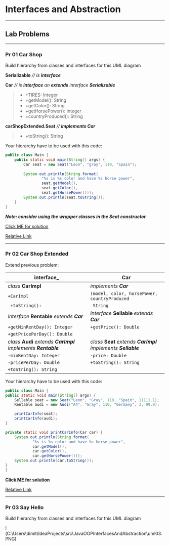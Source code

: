 # **Interfaces and Abstraction**
*********************************


## **Lab Problems**
-------------------

### **Pr 01 Car Shop**

Build hierarchy from classes and interfaces for this UML diagram

**Serializable** *// is __*interface*__*

**Car** *// is **interface** an **extends** interface **Serializable***

> - +TIRES: Integer
> - +getModel(): String
> - +getColor(): String
> - +getHorsePower(): Integer
> - +countryProduced(): String


**carShopExtended.Seat** *// __*implements Car*__*

> - +toString(): String

Your hierarchy have to be used with this code:

```java
public class Main {
    public static void main(String[] args) {
        Car seat = new Seat("Leon", "gray", 110, "Spain");
    
        System.out.println(String.format(
                "%s is %s color and have %s horse power",
                seat.getModel(),
                seat.getColor(),
                seat.getHorsePower()));
        System.out.println(seat.toString());
    }
}
```

***Note: consider using the wrapper classes in the Seat constructor.***

[Click ME for solution](https://github.com/SophiyaYO/JavaOOPInterfacesAndAbstraction/tree/master/src/CarShop/)

[Relative Link](src/carShop)

************************************************************

### **Pr 02 Car Shop Extended**


Extend previous problem:

| **interface_** | **Car** |
| --- |  --- |
| _class_ **CarImpl**  | _implements_ **_Car_**|
|` +CarImpl ` | `(model, color, horsePower, countryProduced` |
|` +toString():`| ` String` |
| _interface_ **Rentable** _extends_ **_Car_** | _interface_ **Sellable** _extends_ **_Car_** |
|`+getMinRentDay(): Integer` | `+getPrice(): Double` |
| `+getPricePerDay(): Double` ||
| _class_ **Audi** _extends_ **_CarImpl_** _implements_ **_Rentable_** | _class_ **Seat** _extends_ **_CarImpl_** _implements_ **_Sellable_** |
| `-minRentDay: Integer` | `-price: Double` |
| `-pricePerDay: Double` | `+toString(): String` |
| `+toString(): String`  | |

Your hierarchy have to be used with this code:

```java
public class Main {
public static void main(String[] args) {
    Sellable seat = new Seat("Leon", "Gray", 110, "Spain", 11111.1);
    Rentable audi = new Audi("A4", "Gray", 110, "Germany", 3, 99.9);

    printCarInfo(seat);
    printCarInfo(audi);
}

private static void printCarInfo(Car car) {
    System.out.println(String.format(
            "%s is %s color and have %s horse power",
            car.getModel(),
            car.getColor(),
            car.getHorsePower()));
    System.out.println(car.toString());
}
}
```

[**Click ME for solution**](https://github.com/SophiyaYO/JavaOOPInterfacesAndAbstraction/tree/master/src/CarShopExtended)

[Relative Link](src/carShopExtended)

************************************************************

### **Pr 03 Say Hello**

Build hierarchy from classes and interfaces for this UML diagram

!(C:\Users\dimit\IdeaProjects\src\JavaOOPInterfacesAndAbstraction\uml03.PNG)
